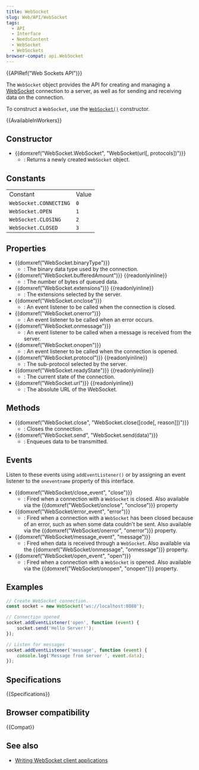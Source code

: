 ```yaml
---
title: WebSocket
slug: Web/API/WebSocket
tags:
  - API
  - Interface
  - NeedsContent
  - WebSocket
  - WebSockets
browser-compat: api.WebSocket
---
```

{{APIRef("Web Sockets API")}}

The `WebSocket` object provides the API for creating and managing a [WebSocket](/en-US/docs/Web/API/WebSockets_API) connection to a server, as well as for sending and receiving data on the connection.

To construct a `WebSocket`, use the [`WebSocket()`](/en-US/docs/Web/API/WebSocket/WebSocket) constructor.

{{AvailableInWorkers}}

## Constructor

- {{domxref("WebSocket.WebSocket", "WebSocket(url[, protocols])")}}
  - : Returns a newly created `WebSocket` object.

## Constants

<table class="standard-table">
  <tbody>
    <tr>
      <td class="header">Constant</td>
      <td class="header">Value</td>
    </tr>
    <tr>
      <td><code>WebSocket.CONNECTING</code></td>
      <td><code>0</code></td>
    </tr>
    <tr>
      <td><code>WebSocket.OPEN</code></td>
      <td><code>1</code></td>
    </tr>
    <tr>
      <td><code>WebSocket.CLOSING</code></td>
      <td><code>2</code></td>
    </tr>
    <tr>
      <td><code>WebSocket.CLOSED</code></td>
      <td><code>3</code></td>
    </tr>
  </tbody>
</table>

## Properties

- {{domxref("WebSocket.binaryType")}}
  - : The binary data type used by the connection.
- {{domxref("WebSocket.bufferedAmount")}} {{readonlyinline}}
  - : The number of bytes of queued data.
- {{domxref("WebSocket.extensions")}} {{readonlyinline}}
  - : The extensions selected by the server.
- {{domxref("WebSocket.onclose")}}
  - : An event listener to be called when the connection is closed.
- {{domxref("WebSocket.onerror")}}
  - : An event listener to be called when an error occurs.
- {{domxref("WebSocket.onmessage")}}
  - : An event listener to be called when a message is received from the server.
- {{domxref("WebSocket.onopen")}}
  - : An event listener to be called when the connection is opened.
- {{domxref("WebSocket.protocol")}} {{readonlyinline}}
  - : The sub-protocol selected by the server.
- {{domxref("WebSocket.readyState")}} {{readonlyinline}}
  - : The current state of the connection.
- {{domxref("WebSocket.url")}} {{readonlyinline}}
  - : The absolute URL of the WebSocket.

## Methods

- {{domxref("WebSocket.close", "WebSocket.close([code[, reason]])")}}
  - : Closes the connection.
- {{domxref("WebSocket.send", "WebSocket.send(data)")}}
  - : Enqueues data to be transmitted.

## Events

Listen to these events using `addEventListener()` or by assigning an event listener to the `oneventname` property of this interface.

- {{domxref("WebSocket/close_event", "close")}}
  - : Fired when a connection with a `WebSocket` is closed.
    Also available via the {{domxref("WebSocket/onclose", "onclose")}} property
- {{domxref("WebSocket/error_event", "error")}}
  - : Fired when a connection with a `WebSocket` has been closed because of an error, such as when some data couldn't be sent.
    Also available via the {{domxref("WebSocket/onerror", "onerror")}} property.
- {{domxref("WebSocket/message_event", "message")}}
  - : Fired when data is received through a `WebSocket`.
    Also available via the {{domxref("WebSocket/onmessage", "onmessage")}} property.
- {{domxref("WebSocket/open_event", "open")}}
  - : Fired when a connection with a `WebSocket` is opened.
    Also available via the {{domxref("WebSocket/onopen", "onopen")}} property.

## Examples

```js
// Create WebSocket connection.
const socket = new WebSocket('ws://localhost:8080');

// Connection opened
socket.addEventListener('open', function (event) {
    socket.send('Hello Server!');
});

// Listen for messages
socket.addEventListener('message', function (event) {
    console.log('Message from server ', event.data);
});
```

## Specifications

{{Specifications}}

## Browser compatibility

{{Compat}}

## See also

- [Writing WebSocket client applications](/en-US/docs/Web/API/WebSockets_API/Writing_WebSocket_client_applications)
